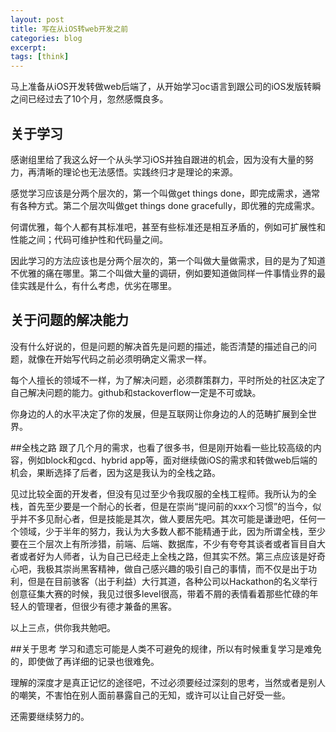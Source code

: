 ```yaml
---
layout: post
title: 写在从iOS转web开发之前
categories: blog
excerpt:
tags: [think]
---
```

马上准备从iOS开发转做web后端了，从开始学习oc语言到跟公司的iOS发版转瞬之间已经过去了10个月，忽然感慨良多。

## 关于学习
感谢组里给了我这么好一个从头学习iOS并独自跟进的机会，因为没有大量的努力，再清晰的理论也无法感悟。实践终归才是理论的来源。

感觉学习应该是分两个层次的，第一个叫做get things done，即完成需求，通常有各种方式。第二个层次叫做get things done gracefully，即优雅的完成需求。

何谓优雅，每个人都有其标准吧，甚至有些标准还是相互矛盾的，例如可扩展性和性能之间；代码可维护性和代码量之间。

因此学习的方法应该也是分两个层次的，第一个叫做大量做需求，目的是为了知道不优雅的痛在哪里。第二个叫做大量的调研，例如要知道做同样一件事情业界的最佳实践是什么，有什么考虑，优劣在哪里。

## 关于问题的解决能力
没有什么好说的，但是问题的解决首先是问题的描述，能否清楚的描述自己的问题，就像在开始写代码之前必须明确定义需求一样。

每个人擅长的领域不一样，为了解决问题，必须群策群力，平时所处的社区决定了自己解决问题的能力。github和stackoverflow一定是不可或缺。

你身边的人的水平决定了你的发展，但是互联网让你身边的人的范畴扩展到全世界。

##全栈之路
跟了几个月的需求，也看了很多书，但是刚开始看一些比较高级的内容，例如block和gcd、hybrid app等，面对继续做iOS的需求和转做web后端的机会，果断选择了后者，因为这是我认为的全栈之路。

见过比较全面的开发者，但没有见过至少令我叹服的全栈工程师。我所认为的全栈，首先至少要是一个耐心的长者，但是在崇尚“提问前的xxx个习惯”的当今，似乎并不多见耐心者，但是技能是其次，做人要居先吧。其次可能是谦逊吧，任何一个领域，少于半年的努力，我认为大多数人都不能精通于此，因为所谓全栈，至少要在三个层次上有所涉猎，前端、后端、数据库，不少有夸夸其谈者或者盲目自大者或者好为人师者，认为自己已经走上全栈之路，但其实不然。第三点应该是好奇心吧，我极其崇尚黑客精神，做自己感兴趣的吸引自己的事情，而不仅是出于功利，但是在目前骇客（出于利益）大行其道，各种公司以Hackathon的名义举行创意征集大赛的时候，我见过很多level很高，带着不屑的表情看着那些忙碌的年轻人的管理者，但很少有德才兼备的黑客。

以上三点，供你我共勉吧。

##关于思考
学习和遗忘可能是人类不可避免的规律，所以有时候重复学习是难免的，即使做了再详细的记录也很难免。

理解的深度才是真正记忆的途径吧，不过必须要经过深刻的思考，当然或者是别人的嘲笑，不害怕在别人面前暴露自己的无知，或许可以让自己好受一些。

还需要继续努力的。
